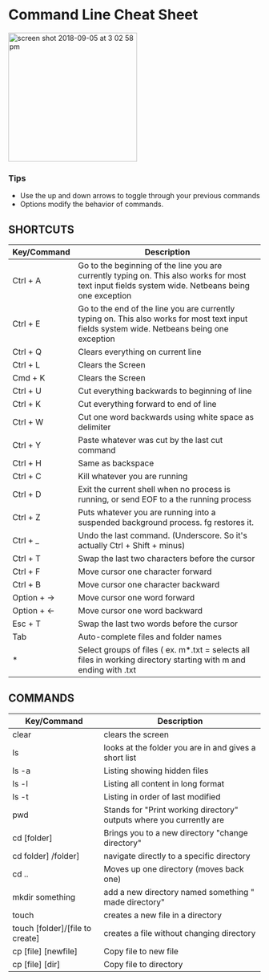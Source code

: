 # Command Line Cheat Sheet

<img width="257" alt="screen shot 2018-09-05 at 3 02 58 pm" src="https://user-images.githubusercontent.com/42748054/45115068-cc531e00-b11c-11e8-92cb-ec22b56b6df0.png">

### Tips
- Use the up and down arrows to toggle through your previous commands
- Options modify the behavior of commands.


## SHORTCUTS

| Key/Command | Description |
| ----------- | ----------- |
| Ctrl + A   | Go to the beginning of the line you are currently typing on.  This also works for most text input fields system wide.  Netbeans being one exception |
| Ctrl + E   | Go to the end of the line you are currently typing on.  This also works for most text input fields system wide.  Netbeans being one exception |
| Ctrl + Q   | Clears everything on current line |
| Ctrl + L   | Clears the Screen |
| Cmd + K    | Clears the Screen |
| Ctrl + U   | Cut everything backwards to beginning of line |
| Ctrl + K   | Cut everything forward to end of line |
| Ctrl + W   | Cut one word backwards using white space as delimiter |
| Ctrl + Y   | Paste whatever was cut by the last cut command |
| Ctrl + H   | Same as backspace |
| Ctrl + C   | Kill whatever you are running |
| Ctrl + D   | Exit the current shell when no process is running, or send EOF to a the running process |
| Ctrl + Z   | Puts whatever you are running into a suspended background process. fg restores it. |
| Ctrl + _   | Undo the last command. (Underscore.  So it's actually Ctrl + Shift + minus) |
| Ctrl + T   | Swap the last two characters before the cursor |
| Ctrl + F   | Move cursor one character forward |
| Ctrl + B   | Move cursor one character backward |
| Option + →  | Move cursor one word forward |
| Option + ←  | Move cursor one word backward |
| Esc + T  | Swap the last two words before the cursor |
| Tab  | Auto-complete files and folder names |
| * | Select groups of files ( ex. m*.txt = selects all files in working directory starting with m and ending with .txt |


## COMMANDS

| Key/Command | Description |
| ----------- | ----------- |
| clear | clears the screen |
| ls | looks at the folder you are in and gives a short list |
| ls -a | Listing showing hidden files |
| ls -l | Listing all content in long format |
| ls -t | Listing in order of last modified|
| pwd | Stands for "Print working directory" outputs where you currently are | 
| cd [folder] | Brings you to a new directory "change directory" | 
| cd folder] /folder]  | navigate directly to a specific directory |
| cd .. | Moves up one directory (moves back one) |
| mkdir something | add a new directory named something " made directory" |
| touch | creates a new file in a directory | 
| touch [folder]/[file to create] | creates a file without changing directory |
| cp [file] [newfile] | Copy file to new file | 
| cp [file] [dir] |	Copy file to directory |
